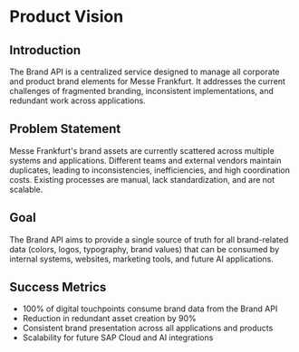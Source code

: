 # Product Vision

## Introduction
The Brand API is a centralized service designed to manage all corporate and product brand elements for Messe Frankfurt. It addresses the current challenges of fragmented branding, inconsistent implementations, and redundant work across applications.

## Problem Statement
Messe Frankfurt's brand assets are currently scattered across multiple systems and applications. Different teams and external vendors maintain duplicates, leading to inconsistencies, inefficiencies, and high coordination costs. Existing processes are manual, lack standardization, and are not scalable.

## Goal
The Brand API aims to provide a single source of truth for all brand-related data (colors, logos, typography, brand values) that can be consumed by internal systems, websites, marketing tools, and future AI applications.

## Success Metrics
- 100% of digital touchpoints consume brand data from the Brand API
- Reduction in redundant asset creation by 90%
- Consistent brand presentation across all applications and products
- Scalability for future SAP Cloud and AI integrations
